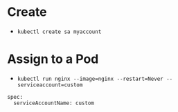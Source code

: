 # Create
- `kubectl create sa myaccount`

# Assign to a Pod
- `kubectl run nginx --image=nginx --restart=Never --serviceaccount=custom`
```
spec:
  serviceAccountName: custom
```

